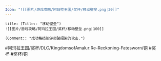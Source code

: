 ```yaml
---
Icon: "![[图片/游戏攻略/阿玛拉王国/奖杯/移动壁垒.png|30]]"
---
```

```ad-common-bronze-trophy
title: (Title:: "移动壁垒")
![[图片/游戏攻略/阿玛拉王国/奖杯/移动壁垒.png|100]]

(Comment:: "成功格挡能够突破招架的攻击.")
```

#阿玛拉王国/奖杯/DLC/KingdomsofAmalur:Re-Reckoning-Fatesworn/铜 #奖杯 #奖杯/铜
